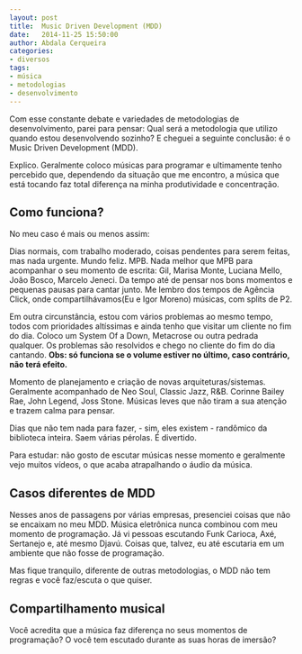 ```yaml
---
layout: post
title:  Music Driven Development (MDD) 
date:   2014-11-25 15:50:00
author: Abdala Cerqueira
categories: 
- diversos
tags: 
- música
- metodologias
- desenvolvimento
---
```


Com esse constante debate e variedades de metodologias de desenvolvimento, parei para pensar: Qual será a metodologia que utilizo quando estou desenvolvendo sozinho? E cheguei a seguinte conclusão: é o Music Driven Development (MDD).

Explico. Geralmente coloco músicas para programar e ultimamente tenho percebido que, dependendo da situação que me encontro, a música que está tocando faz total diferença na minha produtividade e concentração. 

## Como funciona?

No meu caso é mais ou menos assim:

Dias normais, com trabalho moderado, coisas pendentes para serem feitas, mas nada urgente. Mundo feliz. MPB. Nada melhor que MPB para acompanhar o seu momento de escrita: Gil, Marisa Monte, Luciana Mello, João Bosco, Marcelo Jeneci. Da tempo até de pensar nos bons momentos e pequenas pausas para cantar junto. Me lembro dos tempos de Agência Click, onde compartilhávamos(Eu e Igor Moreno) músicas, com splits de P2.

Em outra circunstância, estou com vários problemas ao mesmo tempo, todos com prioridades altíssimas e ainda tenho que visitar um cliente no fim do dia. Coloco um System Of a Down, Metacrose ou outra pedrada qualquer. Os problemas são resolvidos e chego no cliente do fim do dia cantando. **Obs: só funciona se o volume estiver no último, caso contrário, não terá efeito.**

Momento de planejamento e criação de novas arquiteturas/sistemas. Geralmente acompanhado de Neo Soul, Classic Jazz, R&B. Corinne Bailey Rae, John Legend, Joss Stone. Músicas leves que não tiram a sua atenção e trazem calma para pensar.

Dias que não tem nada para fazer, - sim, eles existem - randômico da biblioteca inteira. Saem várias pérolas. É divertido.

Para estudar: não gosto de escutar músicas nesse momento e geralmente vejo muitos vídeos, o que acaba atrapalhando o áudio da música.

## Casos diferentes de MDD

Nesses anos de passagens por várias empresas, presenciei coisas que não se encaixam no meu MDD. Música eletrônica nunca combinou com meu momento de programação. Já vi pessoas escutando Funk Carioca, Axé, Sertanejo e, até mesmo Djavú. Coisas que, talvez, eu até escutaria em um ambiente que não fosse de programação.

Mas fique tranquilo, diferente de outras metodologias, o MDD não tem regras e você faz/escuta o que quiser.

## Compartilhamento musical

Você acredita que a música faz diferença no seus momentos de programação? O você tem escutado durante as suas horas de imersão?
